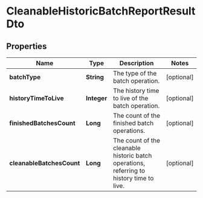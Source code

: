 

# CleanableHistoricBatchReportResultDto

## Properties

Name | Type | Description | Notes
------------ | ------------- | ------------- | -------------
**batchType** | **String** | The type of the batch operation. |  [optional]
**historyTimeToLive** | **Integer** | The history time to live of the batch operation. |  [optional]
**finishedBatchesCount** | **Long** | The count of the finished batch operations. |  [optional]
**cleanableBatchesCount** | **Long** | The count of the cleanable historic batch operations, referring to history time to live. |  [optional]



